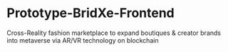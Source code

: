 # Prototype-BridXe-Frontend
Cross-Reality fashion marketplace to expand boutiques &amp; creator brands into metaverse via AR/VR technology on blockchain
